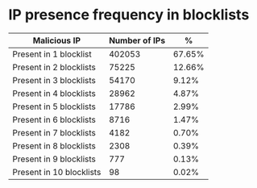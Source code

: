 # IP presence frequency in blocklists
| Malicious IP | Number of IPs | % |
|----|----|----|
| Present in 1 blocklist | 402053 | 67.65% |
| Present in 2 blocklists | 75225 | 12.66% |
| Present in 3 blocklists | 54170 | 9.12% |
| Present in 4 blocklists | 28962 | 4.87% |
| Present in 5 blocklists | 17786 | 2.99% |
| Present in 6 blocklists | 8716 | 1.47% |
| Present in 7 blocklists | 4182 | 0.70% |
| Present in 8 blocklists | 2308 | 0.39% |
| Present in 9 blocklists | 777 | 0.13% |
| Present in 10 blocklists | 98 | 0.02% |
